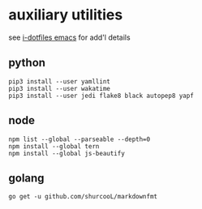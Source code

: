
# auxiliary utilities

see [i-dotfiles emacs](https://github.com/idcrook/i-dotfiles/tree/master/emacs) for add'l details

## python

```
pip3 install --user yamllint
pip3 install --user wakatime
pip3 install --user jedi flake8 black autopep8 yapf
```

## node

```
npm list --global --parseable --depth=0
npm install --global tern
npm install --global js-beautify
```

## golang

```
go get -u github.com/shurcooL/markdownfmt
```
